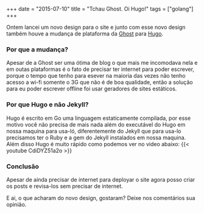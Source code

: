 +++
date = "2015-07-10"
title = "Tchau Ghost. Oi Hugo!"
tags = ["golang"]
+++

Ontem lancei um novo design para o site e junto com esse novo design também houve a mudança de plataforma da [Ghost](https://ghost.org/) para [Hugo](https://gohugo.io/).

### Por que a mudança?
Apesar de a Ghost ser uma ótima de blog o que mais me incomodava nela e em outas plataformas é o fato de precisar ter internet para poder escrever, porque o tempo que tenho para esever na maioria das vezes não tenho acesso a wi-fi somente o 3G que não é de boa qualidade, então a solução para eu poder escrever offline foi usar geradores de sites estáticos.

### Por que Hugo e não Jekyll?
Hugo é escrito em Go uma linguagem estaticamente compilada, por esse motivo você não precisa de mais nada além do executável do Hugo em nossa maquina para usa-ló, diferentemente do Jekyll que para usa-lo precisamos ter o Ruby e a gem do Jekyll instalados em nossa maquina.
Além disso Hugo é muito rápido como podemos ver no video abaixo:
{{< youtube CdiDYZ51a2o >}}

### Conclusão
Apesar de ainda precisar de internet para deployar o site agora posso criar os posts e revisa-los sem precisar de internet.

E ai, o que acharam do novo design, gostaram? Deixe nos comentários sua opinião.